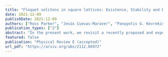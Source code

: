 ```yaml
---
title: "Floquet solitons in square lattices: Existence, Stability and Dynamics"
date: 2021-12-09
publishDate: 2021-12-09
authors: ["Ross Parker", "Jesús Cuevas-Maraver", "Panayotis G. Kevrekidis", "Alejandro Aceves"]
publication_types: ["2"]
abstract: "In the present work, we revisit a recently proposed and experimentally realized topological 2D lattice with periodically time-dependent interactions. We identify the fundamental solitons, previously observed in experiments and direct numerical simulations, as exact, exponentially localized, periodic in time solutions. This is done for a variety of phase-shift angles of the central nodes upon a period oscillation of the coupling strength. Subsequently, we perform a systematic Floquet stability analysis of the relevant structures. We analyze both their point and their continuous spectrum and find that the solutions are generically stable, aside from the possible emergence of complex quartets due to the collision of bands of continuous spectrum. The relevant instabilities become weaker as the lattice size gets larger. Finally, we also consider multi-soliton analogues of these Floquet states, inspired by the corresponding discrete nonlinear Schrödinger (DNLS) lattice. When exciting initially multiple sites in phase, we find that the solutions reflect the instability of their DNLS multi-soliton counterparts, while for configurations with multiple excited sites in alternating phases, the Floquet states are spectrally stable, again in analogy to their DNLS counterparts."
featured: false
publication: "Physical Review E (accepted)"
url_pdf: "https://arxiv.org/abs/2112.04972"
---
```


